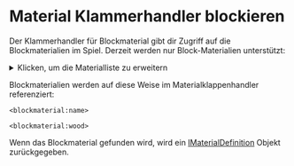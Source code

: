 # Material Klammerhandler blockieren

Der Klammerhandler für Blockmaterial gibt dir Zugriff auf die Blockmaterialien im Spiel. Derzeit werden nur Block-Materialien unterstützt:

<details>
    <summary>Klicken, um die Materialliste zu erweitern</summary>
    <ul>
        <li>Luft</li>
        <li>Gras</li>
        <li>Boden</li>
        <li>Holz</li>
        <li>Felsen</li>
        <li>Eisen</li>
        <li>Amboss</li>
        <li>Wasser</li>
        <li>Lava</li>
        <li>Blätter</li>
        <li>Pflanzen</li>
        <li>Vine</li>
        <li>Schwamm</li>
        <li>Tuch</li>
        <li>Feuer</li>
        <li>sand</li>
        <li>Schaltkreise</li>
        <li>Teppich</li>
        <li>Glas</li>
        <li>Redstone_Hell</li>
        <li>TNT</li>
        <li>Korallen</li>
        <li>Eis</li>
        <li>Gepackt_Eis</li>
        <li>Hergestellte_Schnee</li>
        <li>Cactus</li>
        <li>Lehm</li>
        <li>Gourd</li>
        <li>Drachen_Ei</li>
        <li>Portal</li>
        <li>Kuchen</li>
        <li>Web</li>
    </ul>
</details>

Blockmaterialien werden auf diese Weise im Materialklappenhandler referenziert:

```zenscript
<blockmaterial:name>

<blockmaterial:wood>
```

Wenn das Blockmaterial gefunden wird, wird ein [IMaterialDefinition](/Mods/ContentTweaker/Vanilla/Types/Block/IMaterialDefinition/) Objekt zurückgegeben.